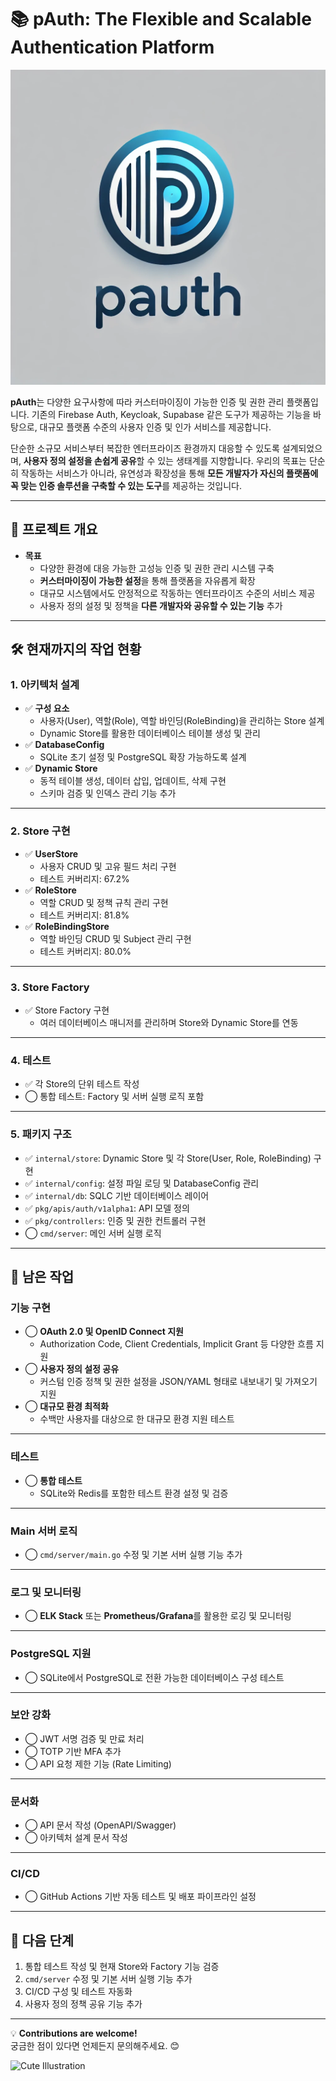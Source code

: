 # 📚 pAuth: The Flexible and Scalable Authentication Platform

<img src="public/pAuth.webp">

**pAuth**는 다양한 요구사항에 따라 커스터마이징이 가능한 인증 및 권한 관리 플랫폼입니다. 기존의 Firebase Auth, Keycloak, Supabase 같은 도구가 제공하는 기능을 바탕으로, 대규모 플랫폼 수준의 사용자 인증 및 인가 서비스를 제공합니다. 

단순한 소규모 서비스부터 복잡한 엔터프라이즈 환경까지 대응할 수 있도록 설계되었으며, **사용자 정의 설정을 손쉽게 공유**할 수 있는 생태계를 지향합니다. 우리의 목표는 단순히 작동하는 서비스가 아니라, 유연성과 확장성을 통해 **모든 개발자가 자신의 플랫폼에 꼭 맞는 인증 솔루션을 구축할 수 있는 도구**를 제공하는 것입니다.

---

## 🌟 **프로젝트 개요**
- **목표**
  - 다양한 환경에 대응 가능한 고성능 인증 및 권한 관리 시스템 구축
  - **커스터마이징이 가능한 설정**을 통해 플랫폼을 자유롭게 확장
  - 대규모 시스템에서도 안정적으로 작동하는 엔터프라이즈 수준의 서비스 제공
  - 사용자 정의 설정 및 정책을 **다른 개발자와 공유할 수 있는 기능** 추가

---

## 🛠️ **현재까지의 작업 현황**

### **1. 아키텍처 설계**
- ✅ **구성 요소**
  - 사용자(User), 역할(Role), 역할 바인딩(RoleBinding)을 관리하는 Store 설계
  - Dynamic Store를 활용한 데이터베이스 테이블 생성 및 관리
- ✅ **DatabaseConfig**
  - SQLite 초기 설정 및 PostgreSQL 확장 가능하도록 설계
- ✅ **Dynamic Store**
  - 동적 테이블 생성, 데이터 삽입, 업데이트, 삭제 구현
  - 스키마 검증 및 인덱스 관리 기능 추가

---

### **2. Store 구현**
- ✅ **UserStore**
  - 사용자 CRUD 및 고유 필드 처리 구현
  - 테스트 커버리지: 67.2%
- ✅ **RoleStore**
  - 역할 CRUD 및 정책 규칙 관리 구현
  - 테스트 커버리지: 81.8%
- ✅ **RoleBindingStore**
  - 역할 바인딩 CRUD 및 Subject 관리 구현
  - 테스트 커버리지: 80.0%

---

### **3. Store Factory**
- ✅ Store Factory 구현
  - 여러 데이터베이스 매니저를 관리하며 Store와 Dynamic Store를 연동

---

### **4. 테스트**
- ✅ 각 Store의 단위 테스트 작성
- ◯ 통합 테스트: Factory 및 서버 실행 로직 포함

---

### **5. 패키지 구조**
- ✅ `internal/store`: Dynamic Store 및 각 Store(User, Role, RoleBinding) 구현
- ✅ `internal/config`: 설정 파일 로딩 및 DatabaseConfig 관리
- ✅ `internal/db`: SQLC 기반 데이터베이스 레이어
- ✅ `pkg/apis/auth/v1alpha1`: API 모델 정의
- ✅ `pkg/controllers`: 인증 및 권한 컨트롤러 구현
- ◯ `cmd/server`: 메인 서버 실행 로직

---

## 🔧 **남은 작업**

### **기능 구현**
- ◯ **OAuth 2.0 및 OpenID Connect 지원**
  - Authorization Code, Client Credentials, Implicit Grant 등 다양한 흐름 지원
- ◯ **사용자 정의 설정 공유**
  - 커스텀 인증 정책 및 권한 설정을 JSON/YAML 형태로 내보내기 및 가져오기 지원
- ◯ **대규모 환경 최적화**
  - 수백만 사용자를 대상으로 한 대규모 환경 지원 테스트

---

### **테스트**
- ◯ **통합 테스트**
  - SQLite와 Redis를 포함한 테스트 환경 설정 및 검증

---

### **Main 서버 로직**
- ◯ `cmd/server/main.go` 수정 및 기본 서버 실행 기능 추가

---

### **로그 및 모니터링**
- ◯ **ELK Stack** 또는 **Prometheus/Grafana**를 활용한 로깅 및 모니터링

---

### **PostgreSQL 지원**
- ◯ SQLite에서 PostgreSQL로 전환 가능한 데이터베이스 구성 테스트

---

### **보안 강화**
- ◯ JWT 서명 검증 및 만료 처리
- ◯ TOTP 기반 MFA 추가
- ◯ API 요청 제한 기능 (Rate Limiting)

---

### **문서화**
- ◯ API 문서 작성 (OpenAPI/Swagger)
- ◯ 아키텍처 설계 문서 작성

---

### **CI/CD**
- ◯ GitHub Actions 기반 자동 테스트 및 배포 파이프라인 설정

---

## 🚀 **다음 단계**
1. 통합 테스트 작성 및 현재 Store와 Factory 기능 검증
2. `cmd/server` 수정 및 기본 서버 실행 기능 추가
3. CI/CD 구성 및 테스트 자동화
4. 사용자 정의 정책 공유 기능 추가

---

💡 **Contributions are welcome!**  
궁금한 점이 있다면 언제든지 문의해주세요. 😊

![Cute Illustration](https://via.placeholder.com/150x100?text=Happy+Coding!)
